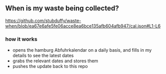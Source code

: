 ## When is my waste being collected?
  https://github.com/stubduffy/waste-when/blob/ea67e6afe5fe06acce8ea6bce135afb604afb947/cal.json#L1-L6
  
  ### how it works
  - opens the hamburg Abfuhrkalendar on a daily basis, and fills in my details to see the latest dates
  - grabs the relevant dates and stores them
  - pushes the update back to this repo
  

